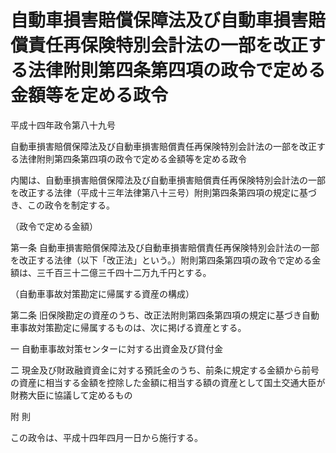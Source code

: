 # 自動車損害賠償保障法及び自動車損害賠償責任再保険特別会計法の一部を改正する法律附則第四条第四項の政令で定める金額等を定める政令

平成十四年政令第八十九号

自動車損害賠償保障法及び自動車損害賠償責任再保険特別会計法の一部を改正する法律附則第四条第四項の政令で定める金額等を定める政令

内閣は、自動車損害賠償保障法及び自動車損害賠償責任再保険特別会計法の一部を改正する法律（平成十三年法律第八十三号）附則第四条第四項の規定に基づき、この政令を制定する。

（政令で定める金額）

第一条 自動車損害賠償保障法及び自動車損害賠償責任再保険特別会計法の一部を改正する法律（以下「改正法」という。）附則第四条第四項の政令で定める金額は、三千百三十二億三千四十二万九千円とする。

（自動車事故対策勘定に帰属する資産の構成）

第二条 旧保険勘定の資産のうち、改正法附則第四条第四項の規定に基づき自動車事故対策勘定に帰属するものは、次に掲げる資産とする。

一 自動車事故対策センターに対する出資金及び貸付金

二 現金及び財政融資資金に対する預託金のうち、前条に規定する金額から前号の資産に相当する金額を控除した金額に相当する額の資産として国土交通大臣が財務大臣に協議して定めるもの

附 則

この政令は、平成十四年四月一日から施行する。
